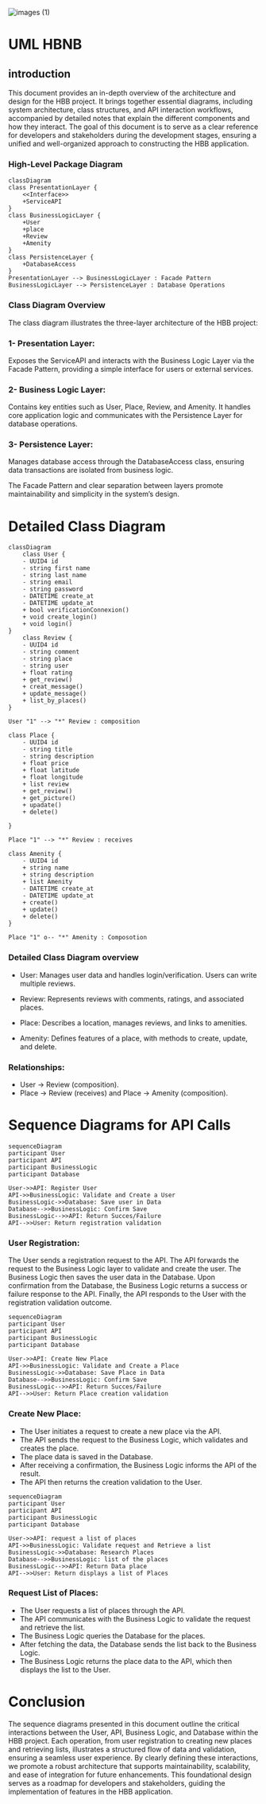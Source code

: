![images (1)](https://github.com/user-attachments/assets/8406017c-c847-43fd-b88c-d5bc6c3c115f)

# UML HBNB


## introduction

This document provides an in-depth overview of the architecture and design for the HBB project. It brings together essential diagrams, including system architecture, class structures, and API interaction workflows, accompanied by detailed notes that explain the different components and how they interact. The goal of this document is to serve as a clear reference for developers and stakeholders during the development stages, ensuring a unified and well-organized approach to constructing the HBB application.

### High-Level Package Diagram

```mermaid
classDiagram
class PresentationLayer {
    <<Interface>>
    +ServiceAPI
}
class BusinessLogicLayer {
    +User
    +place
    +Review
    +Amenity
}
class PersistenceLayer {
    +DatabaseAccess
}
PresentationLayer --> BusinessLogicLayer : Facade Pattern
BusinessLogicLayer --> PersistenceLayer : Database Operations
```

### Class Diagram Overview

The class diagram illustrates the three-layer architecture of the HBB project:

### 1- Presentation Layer:

Exposes the ServiceAPI and interacts with the Business Logic Layer via the Facade Pattern, providing a simple interface for users or external services.

### 2- Business Logic Layer:

Contains key entities such as User, Place, Review, and Amenity. It handles core application logic and communicates with the Persistence Layer for database operations.

### 3- Persistence Layer:

Manages database access through the DatabaseAccess class, ensuring data transactions are isolated from business logic.

The Facade Pattern and clear separation between layers promote maintainability and simplicity in the system’s design.

# Detailed Class Diagram
```mermaid 
classDiagram
    class User {
    - UUID4 id
    - string first name
    - string last name
    - string email
    - string password
    - DATETIME create_at
    - DATETIME update_at
    + bool verificationConnexion()
    + void create_login()
    + void login()
}
    class Review {
    - UUID4 id
    - string comment
    - string place
    - string user
    + float rating
    + get_review()
    + creat_message()
    + update_message()
    + list_by_places()
}

User "1" --> "*" Review : composition

class Place {
    - UUID4 id
    - string title
    - string description
    + float price
    + float latitude
    + float longitude
    + list review
    + get_review()
    + get_picture()
    + upadate()
    + delete()

}

Place "1" --> "*" Review : receives

class Amenity {
    - UUID4 id
    + string name
    + string description
    + list Amenity
    - DATETIME create_at
    - DATETIME update_at
    + create()
    + update()
    + delete()
}

Place "1" o-- "*" Amenity : Composotion
```
### Detailed Class Diagram overview

- User: Manages user data and handles login/verification. Users can write multiple reviews.

- Review: Represents reviews with comments, ratings, and associated places.

- Place: Describes a location, manages reviews, and links to amenities.

- Amenity: Defines features of a place, with methods to create, update, and delete.

### Relationships:

- User → Review (composition).
- Place → Review (receives) and Place → Amenity (composition).

# Sequence Diagrams for API Calls

```mermaid
sequenceDiagram
participant User
participant API
participant BusinessLogic
participant Database

User->>API: Register User
API->>BusinessLogic: Validate and Create a User
BusinessLogic->>Database: Save user in Data
Database-->>BusinessLogic: Confirm Save
BusinessLogic-->>API: Return Succes/Failure
API-->>User: Return registration validation
```

### User Registration:

The User sends a registration request to the API.
The API forwards the request to the Business Logic layer to validate and create the user.
The Business Logic then saves the user data in the Database.
Upon confirmation from the Database, the Business Logic returns a success or failure response to the API.
Finally, the API responds to the User with the registration validation outcome.

```mermaid
sequenceDiagram
participant User
participant API
participant BusinessLogic
participant Database

User->>API: Create New Place
API->>BusinessLogic: Validate and Create a Place
BusinessLogic->>Database: Save Place in Data
Database-->>BusinessLogic: Confirm Save
BusinessLogic-->>API: Return Succes/Failure
API-->>User: Return Place creation validation
```

### Create New Place:

- The User initiates a request to create a new place via the API.
- The API sends the request to the Business Logic, which validates and creates the place.
- The place data is saved in the Database.
- After receiving a confirmation, the Business Logic informs the API of the result.
- The API then returns the creation validation to the User.

```mermaid
sequenceDiagram
participant User
participant API
participant BusinessLogic
participant Database

User->>API: request a list of places
API->>BusinessLogic: Validate request and Retrieve a list
BusinessLogic->>Database: Research Places
Database-->>BusinessLogic: list of the places
BusinessLogic-->>API: Return Data place
API-->>User: Return displays a list of Places
```

### Request List of Places:

- The User requests a list of places through the API.
- The API communicates with the Business Logic to validate the request and retrieve the list.
- The Business Logic queries the Database for the places.
- After fetching the data, the Database sends the list back to the Business Logic.
- The Business Logic returns the place data to the API, which then displays the list to the User.

# Conclusion

The sequence diagrams presented in this document outline the critical interactions between the User, API, Business Logic, and Database within the HBB project. Each operation, from user registration to creating new places and retrieving lists, illustrates a structured flow of data and validation, ensuring a seamless user experience. By clearly defining these interactions, we promote a robust architecture that supports maintainability, scalability, and ease of integration for future enhancements. This foundational design serves as a roadmap for developers and stakeholders, guiding the implementation of features in the HBB application.


